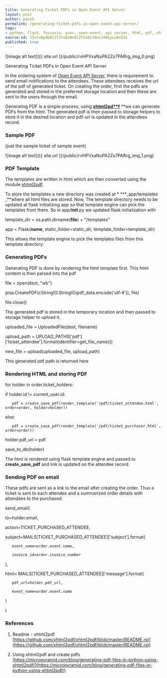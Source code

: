 ```yaml
---
title: Generating Ticket PDFs in Open Event API Server
layout: post
author: poush
permalink: /generating-ticket-pdfs-in-open-event-api-server/
tags:
- python, flask, fossasia, gsoc, open-event, api server, html, pdf, xhtml2pdf, send tickets
source-id: 1SxFw8p8bBl2YJtoQa9n9lZt5sDiYdwiJ4WSyLu9v53s
published: true
---
```

![image alt text]({{ site.url }}/public/rvHPVxaNuPA2Zs7PARrg_img_0.png)

Generating Ticket PDFs in Open Event API Server

In the ordering system of [Open Event API Server](https://github.com/fossasia/open-event-orga-server), there is requirement to send email notifications to the attendees. These attendees receives the url of the pdf of generated ticket. On creating the order, first the pdfs are generated and stored in the preferred storage location and then these are sent to the users through the email.

Generating PDF is a simple process, using **[xhtml2pd**f](https://github.com/xhtml2pdf/xhtml2pdf)** **we can generate PDFs from the html. The generated pdf is then passed to storage helpers to store it in the desired location and pdf-url is updated in the attendees record.

### Sample PDF

(just the sample ticket of sample event)

![image alt text]({{ site.url }}/public/rvHPVxaNuPA2Zs7PARrg_img_1.png)

### PDF Template

The templates are written in html which are then converted using the module [xhtml2pdf](https://github.com/xhtml2pdf/xhtml2pdf).

To store the templates a new directory was created at * ***_app/templates _**where all html files are stored. Now, The template directory needs to be updated at flask initializing app so that template engine can pick the templates from there. So in app/__init__.py we updated flask initialization with

template_dir = os.path.dirname(__file__) + "/templates"

app = Flask(__name__, static_folder=static_dir, template_folder=template_dir)

This allows the template engine to pick the templates files from this template directory.

### Generating PDFs

Generating PDF is done by rendering the html template first. This html content is then parsed into the pdf

file = open(dest, "wb")

pisa.CreatePDF(cStringIO.StringIO(pdf_data.encode('utf-8')), file)

file.close()

The generated pdf is stored in the temporary location and then passed to storage helper to upload it.

uploaded_file = UploadedFile(dest, filename)

upload_path = UPLOAD_PATHS['pdf']['ticket_attendee'].format(identifier=get_file_name())

new_file = upload(uploaded_file, upload_path)

This generated pdf path is returned here

### Rendering HTML and storing PDF

for holder in order.ticket_holders:

   if holder.id != current_user.id:

       pdf = create_save_pdf(render_template('/pdf/ticket_attendee.html', order=order, holder=holder))

   else:

       pdf = create_save_pdf(render_template('/pdf/ticket_purchaser.html', order=order))

   holder.pdf_url = pdf

   save_to_db(holder)

The html is rendered using flask template engine and passed to **create_save_pdf** and link is updated on the attendee record.

### Sending PDF on email

These pdfs are sent as a link to the email after creating the order. Thus a ticket is sent to each attendee and a summarized order details with attendees to the purchased.

send_email(

   to=holder.email,

   action=TICKET_PURCHASED_ATTENDEE,

   subject=MAILS[TICKET_PURCHASED_ATTENDEE]['subject'].format(

       event_name=order.event.name,

       invoice_id=order.invoice_number

   ),

   html= MAILS[TICKET_PURCHASED_ATTENDEE]['message'].format(

       pdf_url=holder.pdf_url,

       event_name=order.event.name

   )

)

### References

1. Readme - xhtml2pdf[https://github.com/xhtml2pdf/xhtml2pdf/blob/master/README.rst](https://github.com/xhtml2pdf/xhtml2pdf/blob/master/README.rst)

2. Using xhtml2pdf and create pdfs[https://micropyramid.com/blog/generating-pdf-files-in-python-using-xhtml2pdf/](https://micropyramid.com/blog/generating-pdf-files-in-python-using-xhtml2pdf/)


